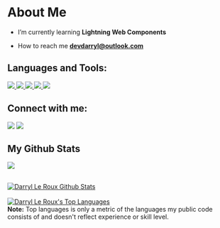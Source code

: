 # About Me

- I’m currently learning **Lightning Web Components**

- How to reach me **devdarryl@outlook.com**

## Languages and Tools:

<p align="left"> 
    <a href="https://developer.mozilla.org/en-US/docs/Web/JavaScript" target="_blank"> <img src="https://img.icons8.com/color/48/000000/javascript.png"/> </a> 
    <a href="https://www.w3.org/html/" target="_blank"> <img src="https://img.icons8.com/color/48/000000/html-5.png"/> </a> 
    <a href="https://www.w3schools.com/css/" target="_blank"> <img src="https://img.icons8.com/color/48/000000/css3.png"/> </a> 
    <a href="https://react.com" target="_blank"> <img src="https://img.icons8.com/offices/48/000000/react.png"/>
    <a href="https://git-scm.com/" target="_blank"> <img src="https://img.icons8.com/color/48/000000/git.png"/> </a> 
    
</p>

## Connect with me:

<p align="left">

<a href = "https://www.linkedin.com/in/darryl-le-roux-0b96aa66/"><img src="https://img.icons8.com/fluent/48/000000/linkedin.png"/></a>
<a href = "https://twitter.com/darryl_le_roux"><img src="https://img.icons8.com/fluent/48/000000/twitter.png"/></a>

</p>

## My Github Stats

<a href="http://www.github.com/@darryl_le_roux"><img src="https://github-readme-streak-stats.herokuapp.com/?user=@darryl_le_roux&stroke=ffffff&background=1c1917&ring=0891b2&fire=0891b2&currStreakNum=ffffff&currStreakLabel=0891b2&sideNums=ffffff&sideLabels=ffffff&dates=ffffff&hide_border=true" /></a>

  <br/>
    <a href="https://github.com/DarrylLeRoux/github-readme-stats"><img alt="Darryl Le Roux Github Stats" src="https://github-readme-stats.vercel.app/api?username=DarrylLeRoux&show_icons=true&count_private=true&theme=tokyonight&hide_border=true&bg_color=0D1117" /></a>
    <br />
    <br />
  <a href="https://github.com/DarrylLeRoux/github-readme-stats"><img alt="Darryl Le Roux's Top Languages" src="https://github-readme-stats.vercel.app/api/top-langs/?username=DarrylLeRoux&langs_count=8&count_private=true&layout=compact&theme=react&hide_border=true&bg_color=0D1117" /></a>
  <br/>
  <b>Note:</b> Top languages is only a metric of the languages my public code consists of and doesn't reflect experience or skill level.




